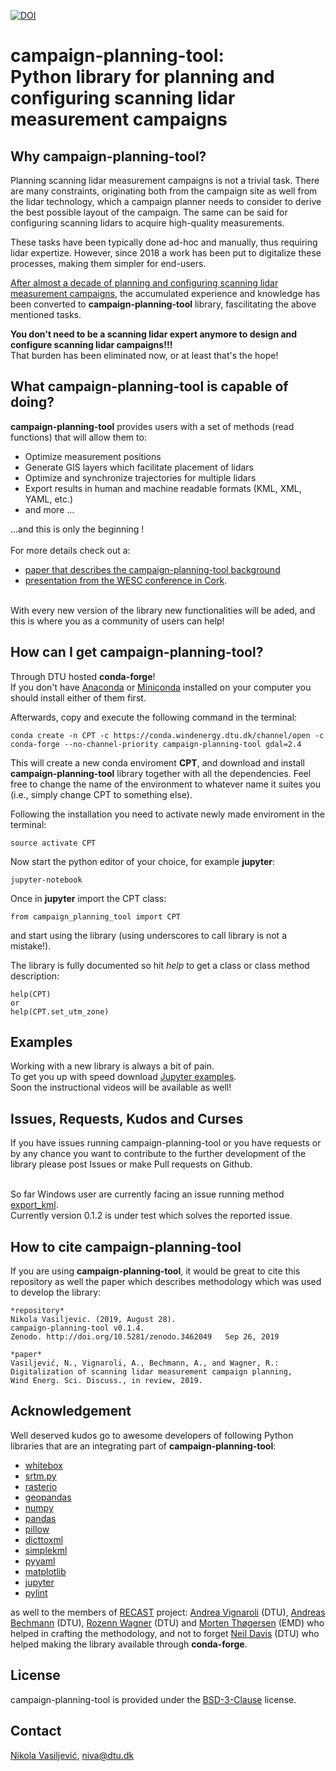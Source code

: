 [![DOI](https://zenodo.org/badge/199527963.svg)](https://zenodo.org/badge/latestdoi/199527963)
# campaign-planning-tool: <br>Python library for planning and configuring scanning lidar measurement campaigns
## Why campaign-planning-tool?
Planning scanning lidar measurement campaigns is not a trivial task. There are many constraints, originating  both from the campaign site as well from the lidar technology, which a campaign planner needs to consider to derive the best possible layout of the campaign. The same can be said for configuring scanning lidars to acquire high-quality measurements.

These tasks have been typically done ad-hoc and manually, thus requiring lidar expertize. However, since 2018 a work has been put to digitalize these processes, making them simpler for end-users.

[After almost a decade of planning and configuring scanning lidar measurement campaigns](https://zenodo.org/record/1442592), the accumulated experience and knowledge has been converted to **campaign-planning-tool** library, fascilitating the above mentioned tasks. 

**You don't need to be a scanning lidar expert anymore to design and configure scanning lidar campaigns!!!**
<br>That burden has been eliminated now, or at least that's the hope!

## What campaign-planning-tool is capable of doing?
**campaign-planning-tool** provides users with a set of methods (read functions) that will allow them to:
* Optimize measurement positions
* Generate GIS layers which facilitate placement of lidars 
* Optimize and synchronize trajectories for multiple lidars
* Export results in human and machine readable formats (KML, XML, YAML, etc.)
* and more ...

...and this is only the beginning ! <br> <br>
For more details check out a:
* [paper that describes the campaign-planning-tool background](https://www.wind-energ-sci-discuss.net/wes-2019-13/)
* [presentation from the WESC conference in Cork](https://zenodo.org/record/3247797).
<br>
With every new version of the library new functionalities will be aded, and this is where you as a community of users can help!

## How can I get campaign-planning-tool?
Through DTU hosted **conda-forge**!<br>
If you don't have [Anaconda](https://www.anaconda.com/) or [Miniconda](https://docs.conda.io/en/latest/miniconda.html) installed on your computer you should install either of them first.

Afterwards, copy and execute the following command in the terminal:
```
conda create -n CPT -c https://conda.windenergy.dtu.dk/channel/open -c conda-forge --no-channel-priority campaign-planning-tool gdal=2.4
```
This will create a new conda enviroment **CPT**, and download and install **campaign-planning-tool** library together with all the dependencies. Feel free to change the name of the environment to whatever name it suites  you (i.e., simply change CPT to something else).

Following the installation you need to activate newly made enviroment in the terminal:
```
source activate CPT
```
Now start the python editor of your choice, for example **jupyter**:
```
jupyter-notebook
```
Once in **jupyter** import the CPT class:
```
from campaign_planning_tool import CPT
```
and start using the library (using underscores to call library is not a mistake!).

The library is fully documented so hit *help* to get a class or class method description:
```
help(CPT)
or
help(CPT.set_utm_zone)
```
## Examples 
Working with a new library is always a bit of pain.<br>To get you up with speed download [Jupyter examples](https://github.com/niva83/campaign-planning-tool-examples/archive/master.zip). 
<br>
Soon the instructional videos will be available as well!

## Issues, Requests, Kudos and Curses
If you have issues running campaign-planning-tool or you have requests or by any chance you want to contribute to the further development of the library please post Issues or make Pull requests on Github. 

<br>So far Windows user are currently facing an issue running method [export_kml](https://github.com/niva83/campaign-planning-tool/issues/3#issue-490216648).<br>Currently version 0.1.2 is under test which solves the reported issue.

## How to cite campaign-planning-tool 
If you are using **campaign-planning-tool**, it would be great to cite this repository as well the paper which describes methodology which was used to develop the library: 
```
*repository*
Nikola Vasiljevic. (2019, August 28). 
campaign-planning-tool v0.1.4. 
Zenodo. http://doi.org/10.5281/zenodo.3462049 	Sep 26, 2019

*paper*
Vasiljević, N., Vignaroli, A., Bechmann, A., and Wagner, R.: 
Digitalization of scanning lidar measurement campaign planning, 
Wind Energ. Sci. Discuss., in review, 2019. 

```

## Acknowledgement 
Well deserved kudos go to awesome developers of following Python libraries that are an integrating part of **campaign-planning-tool**:

* [whitebox](https://pypi.org/project/whitebox/)
* [srtm.py](https://github.com/tkrajina/srtm.py)
* [rasterio](https://https://rasterio.readthedocs.io/)
* [geopandas](http://geopandas.org/)
* [numpy](https://www.numpy.org/)
* [pandas](https://pandas.pydata.org/)
* [pillow](https://pillow.readthedocs.io/en/stable/)
* [dicttoxml](https://pypi.org/project/dicttoxml/)
* [simplekml](https://simplekml.readthedocs.io/en/latest/)
* [pyyaml](https://pyyaml.org/)
* [matplotlib](https://matplotlib.org/)
* [jupyter](https://jupyter.org/)
* [pylint](https://www.pylint.org/)

as well to the members of [RECAST](http://www.recastproject.dk/project) project: [Andrea Vignaroli](https://www.dtu.dk/english/service/phonebook/person?id=94735&tab=2&qt=dtupublicationquery) (DTU), [Andreas Bechmann](https://www.dtu.dk/english/service/phonebook/person?id=20603&tab=1) (DTU), [Rozenn Wagner](https://www.dtu.dk/english/service/phonebook/person?id=38872&tab=2&qt=dtupublicationquery) (DTU) and [Morten Thøgersen](https://dk.linkedin.com/in/morten-lybech-th%C3%B8gersen-4114746) (EMD) who helped in crafting the methodology, and not to forget [Neil Davis](https://www.dtu.dk/english/service/phonebook/person?id=68826&tab=1) (DTU) who helped making the library available through **conda-forge**.

## License
campaign-planning-tool is provided under the [BSD-3-Clause](https://opensource.org/licenses/BSD-3-Clause) license.


## Contact
[Nikola Vasiljević](https://www.dtu.dk/english/service/phonebook/person?id=62218&tab=2&qt=dtupublicationquery), niva@dtu.dk 

